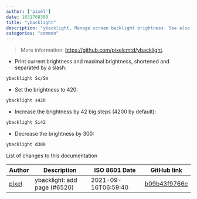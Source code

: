 ```yaml
---
author: ['pixel']
date: 1631768380
title: "ybacklight"
description: "ybacklight, Manage screen backlight brightness. See also `xbacklight`."
categories: "common"
---
```

> More information: <https://github.com/pixelcmtd/ybacklight>.

- Print current brightness and maximal brightness, shortened and separated by a slash:

```bash
ybacklight Sc/Sm
```

- Set the brightness to 420:

```bash
ybacklight s420
```

- Increase the brightness by 42 big steps (4200 by default):

```bash
ybacklight Si42
```

- Decrease the brightness by 300:

```bash
ybacklight d300
```
List of changes to this documentation


Author | Description | ISO 8601 Date | GitHub link
------|-----|-----|-----
[pixel](mailto:35269695+pixelcmtd@users.noreply.github.com) | ybacklight: add page (#6520) | 2021-09-16T06:59:40 | [b09b43f9766c](https://github.com/tldr-pages/tldr/commit/b09b43f9766c7d7f14e2b3dc4744c166470b81e0)

